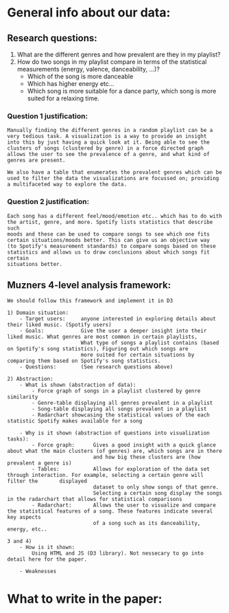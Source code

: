 # General info about our data:

## Research questions:
1) What are the different genres and how prevalent are they in my playlist?
2) How do two songs in my playlist compare in terms of the statistical measurements (energy, valence, danceability, ...)?
    - Which of the song is more danceable
    - Which has higher energy etc...
    - Which song is more suitable for a dance party, which song is more suited for a relaxing time.

### Question 1 justification:
    Manually finding the different genres in a random playlist can be a very tedious task. A visualization is a way to provide an insight
    into this by just having a quick look at it. Being able to see the clusters of songs (clustered by genre) in a force directed graph
    allows the user to see the prevalence of a genre, and what kind of genres are present.

    We also have a table that enumerates the prevalent genres which can be used to filter the data the visualizations are focussed on; providing
    a multifaceted way to explore the data.

### Question 2 justification:
    Each song has a different feel/mood/emotion etc.. which has to do with the artist, genre, and more. Spotify lists statistics that describe such
    moods and these can be used to compare songs to see which one fits certain situations/moods better. This can give us an objective way
    (to Spotify's measurement standards) to compare songs based on these statistics and allows us to draw conclusions about which songs fit certain
    situations better. 


## Muzners 4-level analysis framework:
    We should follow this framework and implement it in D3

    1) Domain situation: 
        - Target users:     anyone interested in exploring details about their liked music. (Spotify users)
        - Goals:            Give the user a deeper insight into their liked music. What genres are most common in certain playlists,
                            What type of songs a playlist contains (based on Spotify's song statistics), Figuring out which songs are
                            more suited for certain situations by comparing them based on Spotify's song statistics.
        - Questions:        (See research questions above)

    2) Abstraction:
        - What is shown (abstraction of data):
            - Force graph of songs in a playlist clustered by genre similarity
            - Genre-table displaying all genres prevalent in a playlist
            - Song-table displaying all songs prevalent in a playlist 
            - Radarchart showcasing the statistical values of the each statistic Spotify makes available for a song

        - Why is it shown (abstraction of questions into visualization tasks):
            - Force graph:      Gives a good insight with a quick glance about what the main clusters (of genres) are, which songs are in there
                                and how big these clusters are (how prevalent a genre is)
            - Tables:           Allows for exploration of the data set through interaction. For example, selecting a certain genre will filter the       displayed
                                dataset to only show songs of that genre.
                                Selecting a certain song display the songs in the radarchart that allows for statistical comparisons
            - Radarchart:       Allows the user to visualize and compare the statistical features of a song. These features indicate several key aspects
                                of a song such as its danceability, energy, etc..

    3 and 4)
        - How is it shown:
            Using HTML and JS (D3 library). Not nessecary to go into detail here for the paper.

        - Weaknesses


# What to write in the paper:

